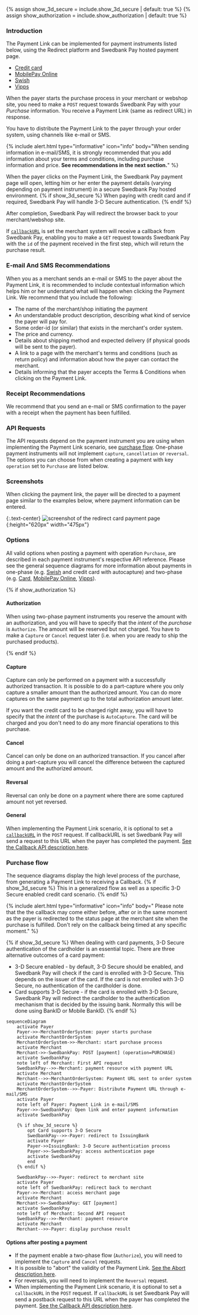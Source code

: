 {% assign show_3d_secure = include.show_3d_secure | default: true %}
{% assign show_authorization = include.show_authorization | default: true %}

### Introduction

The Payment Link can be implemented for payment instruments listed below, using
the Redirect platform and Swedbank Pay hosted payment page.

* [Credit card][payment-instruments-card-payment-pages]
* [MobilePay Online][payment-instruments-mobilepay-payment-pages]
* [Swish][swish]
* [Vipps][vipps]

When the payer starts the purchase process in your merchant or webshop site, you
need to make a `POST` request towards Swedbank Pay with your *Purchase*
information. You receive a Payment Link (same as redirect URL) in response.

You have to distribute the Payment Link to the payer through your order
system, using channels like e-mail or SMS.

{% include alert.html type="informative" icon="info" body="When sending
information in e-mail/SMS, it is strongly recommended that you add information
about your terms and conditions, including purchase information and price. **See
recommendations in the next section.**" %}

When the payer clicks on the Payment Link, the Swedbank Pay payment page will
open, letting him or her enter the payment details (varying depending on
payment instrument) in a secure Swedbank Pay hosted environment.
{% if show_3d_secure %}
When paying with credit card and if required, Swedbank Pay will handle 3-D
Secure authentication.
{% endif %}

After completion, Swedbank Pay will redirect the browser back to your
merchant/webshop site.

If [`callbackURL`][technical-reference-callback] is set the merchant system
will receive a callback from Swedbank Pay, enabling you to make a `GET` request
towards Swedbank Pay with the `id` of the payment received in the first step,
which will return the purchase result.

### E-mail And SMS Recommendations

When you as a merchant sends an e-mail or SMS to the payer about the Payment
Link, it is recommended to include contextual information which helps him or her
understand what will happen when clicking the Payment Link. We recommend that
you include the following:

*   The name of the merchant/shop initiating the payment
*   An understandable product description, describing what kind of service the
    payer will pay for.
*   Some order-id (or similar) that exists in the merchant's order system.
*   The price and currency.
*   Details about shipping method and expected delivery (if physical goods will
    be sent to the payer).
*   A link to a page with the merchant's terms and conditions (such
    as return policy) and information about how the payer can contact the
    merchant.
*   Details informing that the payer accepts the Terms & Conditions when
    clicking on the Payment Link.

### Receipt Recommendations

We recommend that you send an e-mail or SMS confirmation to the payer with a
receipt when the payment has been fulfilled.

### API Requests

The API requests depend on the payment instrument you are using when
implementing the Payment Link scenario, see [purchase flow][purchase-flow].
One-phase payment instruments will not implement `capture`, `cancellation` or
`reversal`.
The options you can choose from when creating a payment with key `operation`
set to `Purchase` are listed below.

### Screenshots

When clicking the payment link, the payer will be directed to a payment
page similar to the examples below, where payment information can be entered.

{:.text-center}
![screenshot of the redirect card payment page][card-payment]{:height="620px" width="475px"}

### Options

All valid options when posting a payment with operation `Purchase`,
are described in each payment instrument's respective API reference.
Please see the general sequence diagrams for more information about payments
in one-phase (e.g. [Swish][swish] and credit card with autocapture) and
two-phase (e.g. [Card][card], [MobilePay Online][mobile-pay],
[Vipps][vipps]).

{% if show_authorization %}

#### Authorization

When using two-phase payment instruments you reserve the amount with an
authorization, and you will have to specify that the _intent_ of the _purchase_
is `Authorize`. The amount will be reserved but not charged. You have to make a
`Capture` or `Cancel` request later (i.e. when you are ready to ship the
purchased products).

{% endif %}

#### Capture

Capture can only be performed on a payment with a successfully authorized
transaction. It is possible to do a part-capture where you only capture a
smaller amount than the authorized amount. You can do more captures on the
same payment up to the total authorization amount later.

If you want the credit card to be charged right away, you will have to specify
that the _intent_ of the purchase is `AutoCapture`. The card will be charged and
you don't need to do any more financial operations to this purchase.

#### Cancel

Cancel can only be done on an authorized transaction. If you cancel after
doing a part-capture you will cancel the difference between the captured amount
and the authorized amount.

#### Reversal

Reversal can only be done on a payment where there are some captured amount not
yet reversed.

#### General

When implementing the Payment Link scenario, it is optional to set a
[`callbackURL`][technical-reference-callback] in the `POST` request. If
callbackURL is set Swedbank Pay will send a request to this URL when the
payer has completed the payment. [See the Callback API description
here][technical-reference-callback].

### Purchase flow

The sequence diagrams display the high level process of the purchase, from
generating a Payment Link to receiving a Callback.
{% if show_3d_secure %}
This in a generalized flow as
well as a specific 3-D Secure enabled credit card scenario.
{% endif %}

{% include alert.html type="informative" icon="info" body="
Please note that the the callback may come either before, after or in the
same moment as the payer is redirected to the status page at the
merchant site when the purchase is fulfilled. Don't rely on the callback being
timed at any specific moment." %}

{% if show_3d_secure %}
When dealing with card payments, 3-D Secure authentication of the
cardholder is an essential topic.
There are three alternative outcomes of a card payment:

*   3-D Secure enabled - by default, 3-D Secure should be enabled,
    and Swedbank Pay will check if the card is enrolled with 3-D Secure.
    This depends on the issuer of the card.
    If the card is not enrolled with 3-D Secure,
    no authentication of the cardholder is done.
*   Card supports 3-D Secure - if the card is enrolled with 3-D Secure,
    Swedbank Pay will redirect the cardholder to the authentication mechanism
    that is decided by the issuing bank.
    Normally this will be done using BankID or Mobile BankID.
{% endif %}

```mermaid
sequenceDiagram
    activate Payer
    Payer->>-MerchantOrderSystem: payer starts purchase
    activate MerchantOrderSystem
    MerchantOrderSystem->>-Merchant: start purchase process
    activate Merchant
    Merchant->>-SwedbankPay: POST [payment] (operation=PURCHASE)
    activate SwedbankPay
    note left of Merchant: First API request
    SwedbankPay-->>-Merchant: payment resource with payment URL
    activate Merchant
    Merchant-->>-MerchantOrderSystem: Payment URL sent to order system
    activate MerchantOrderSystem
    MerchantOrderSystem-->>-Payer: Distribute Payment URL through e-mail/SMS
    activate Payer
    note left of Payer: Payment Link in e-mail/SMS
    Payer->>-SwedbankPay: Open link and enter payment information
    activate SwedbankPay

    {% if show_3d_secure %}
        opt Card supports 3-D Secure
        SwedbankPay-->>-Payer: redirect to IssuingBank
        activate Payer
        Payer->>IssuingBank: 3-D Secure authentication process
        Payer->>-SwedbankPay: access authentication page
        activate SwedbankPay
        end
    {% endif %}

    SwedbankPay-->>-Payer: redirect to merchant site
    activate Payer
    note left of SwedbankPay: redirect back to merchant
    Payer->>-Merchant: access merchant page
    activate Merchant
    Merchant->>-SwedbankPay: GET [payment]
    activate SwedbankPay
    note left of Merchant: Second API request
    SwedbankPay-->>-Merchant: payment resource
    activate Merchant
    Merchant-->>-Payer: display purchase result
```

#### Options after posting a payment

*   If the payment enable a two-phase flow (`Authorize`),
    you will need to implement the `Capture` and `Cancel` requests.
*   It is possible to "abort" the validity of the Payment Link.
    [See the Abort description here][abort].
*   For reversals, you will need to implement the `Reversal` request.
*   When implementing the Payment Link scenario, it is optional to set a
    `callbackURL` in the `POST` request.
    If `callbackURL` is set Swedbank Pay will send a postback request to this
    URL when the payer has completed the payment.
    [See the Callback API description here][technical-reference-callback].

[abort]: /payment-instruments/card/features/core/abort-reference
[card-payment]: /assets/img/payments/card-payment.png
[card]: /payment-instruments/card
[mobile-pay]: /payment-instruments/mobile-pay
[payment-instruments-card-payment-pages]: /payment-instruments/card/
[payment-instruments-mobilepay-payment-pages]: /payment-instruments/mobile-pay/
[purchase-flow]: /payment-instruments/card/features/technical-reference/purchase
[swish]: /payment-instruments/swish
[technical-reference-callback]: /payment-instruments/card/features/technical-reference/callback-reference
[vipps]: /payment-instruments/vipps


